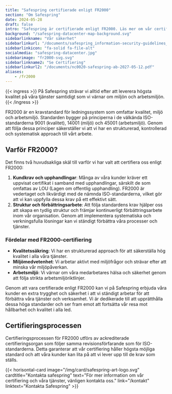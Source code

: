 ```yaml
---
title: "Safespring certifierade enligt FR2000"
section: "Om Safespring"
date: 2024-05-28
draft: false
intro: "Safespring är certifierade enligt FR2000. Läs mer om vår certifiering och hur den gynnar våra kunder och vår verksamhet."
background: "/safespring-datacenter-map-background.svg"
sidebarlinkname: "Vår säkerhet"
sidebarlinkurl: "/documents/safespring_information-security-guidelines_2024.pdf"
sidebarlinkicon: "fa-solid fa-file-alt"
socialmedia: "safespring-datacenter.jpg"
sidebarimage: "fr2000-svg.svg"
sidebarlinkname2: "Se Certifiering"
sidebarlinkurl2: "/documents/nc0020-safespring-ab-2027-05-12.pdf"
aliases:
    - /fr2000
---
```


{{< ingress >}}
På Safespring strävar vi alltid efter att leverera högsta kvalitet på våra tjänster samtidigt som vi värnar om miljön och arbetsmiljön.
{{< /ingress >}}

FR2000 är en kravstandard för ledningssystem som omfattar kvalitet, miljö och arbetsmiljö. Standarden bygger på principerna i de välkända ISO-standarderna 9001 (kvalitet), 14001 (miljö) och 45001 (arbetsmiljö). Genom att följa dessa principer säkerställer vi att vi har en strukturerad, kontrollerad och systematisk approach till vårt arbete.

## Varför FR2000?

Det finns två huvudsakliga skäl till varför vi har valt att certifiera oss enligt FR2000:

1. **Kundkrav och upphandlingar**: Många av våra kunder kräver ett uppvisat certifikat i samband med upphandlingar, särskilt de som omfattas av LOU (Lagen om offentlig upphandling). FR2000 är vedertaget och likvärdigt med de nämnda ISO-standarderna, vilket gör att vi kan uppfylla dessa krav på ett effektivt sätt.
2. **Struktur och förbättringsarbete**: Att följa standardens krav hjälper oss att skapa en tydlig struktur och främjar kontinuerligt förbättringsarbete inom vår organisation. Genom att implementera systematiska och verkningsfulla lösningar kan vi ständigt förbättra våra processer och tjänster.


### Fördelar med FR2000-certifiering

- **Kvalitetssäkring**: Vi har en strukturerad approach för att säkerställa hög kvalitet i alla våra tjänster.
- **Miljömedvetenhet**: Vi arbetar aktivt med miljöfrågor och strävar efter att minska vår miljöpåverkan.
- **Arbetsmiljö**: Vi värnar om våra medarbetares hälsa och säkerhet genom att följa strikta arbetsmiljöriktlinjer.

Genom att vara certifierade enligt FR2000 kan vi på Safespring erbjuda våra kunder en extra trygghet och säkerhet i att vi ständigt arbetar för att förbättra våra tjänster och verksamhet. Vi är dedikerade till att upprätthålla dessa höga standarder och ser fram emot att fortsätta vår resa mot hållbarhet och kvalitet i alla led.

## Certifieringsprocessen

Certifieringsprocessen för FR2000 utförs av ackrediterade certifieringsorgan som följer samma revisionsförfarande som för ISO-standarderna. Detta garanterar att vår certifiering håller högsta möjliga standard och att våra kunder kan lita på att vi lever upp till de krav som ställs.

{{< horisontal-card image="/img/card/safespring-art-logo.svg" cardtitle="Kontakta safespring" text="För mer information om vår certifiering och våra tjänster, vänligen kontakta oss." link="/kontakt" linktext="Kontakta Safespring" >}}

